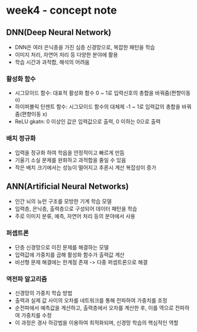 # week4 - concept note
## DNN(Deep Neural Network)
* DNN은 여러 은닉층을 가진 심층 신경망으로, 복잡한 패턴을 학습
* 이미지 처리, 자연어 처리 등 다양한 분야에 활용
* 학습 시간과 과적합, 해석의 어려움
### 활성화 함수 
* 시그모이드 함수: 대표적 활성화 함수 0 ~ 1로 입력신호의 총합을 바꿔줌(편향이동 o)
* 하이퍼볼릭 탄젠트 함수: 시그모이드 함수의 대체제 -1 ~ 1로 입력값의 총합을 바꿔줌(편향이동 x)
* ReLU gkatn: 0 이상인 값은 입력값으로 출력, 0 이하는 0으로 출력
### 배치 정규화
* 입력을 정규화 하여 학읍을 안정적이고 빠르게 만듬
* 기울기 소실 문제를 완화하고 과적합을 줄일 수 있음
* 작은 배치 크기에서는 성능이 떨어지고 추론시 계산 복잡성이 증가

## ANN(Artificial Neural Networks)
* 인간 뇌의 뉴런 구조를 모방한 기계 학습 모델
* 입력층, 은닉층, 출력층으로 구성되어 데이터 패턴을 학습
* 주로 이미지 분류, 예측, 자연어 처리 등의 분야에서 사용
### 퍼셉트론
* 단층 신경망으로 이진 문제를 해결하는 모델
* 입력값에 가중치를 곱해 활성화 함수가 출력값 계산
* 비선형 문제 해결에는 한계점 존재 -> 다중 퍼셉트론으로 해결
### 역전파 알고리즘
* 신경망의 가중치 학습 방법
*  출력과 실제 값 사이의 오차를 네트워크를 통해 전파하여 가중치를 조정
* 순전파에서 예측값을 계산하고, 출력층에서 오차를 계산한 후, 이를 역으로 전파하여 가중치를 수정
* 이 과정은 경사 하강법을 이용하여 최적화되며, 신경망 학습의 핵심적인 역할